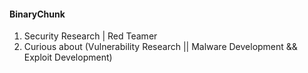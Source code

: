 #### BinaryChunk

1. Security Research | Red Teamer
2. Curious about (Vulnerability Research || Malware Development && Exploit Development)
   
